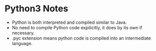 # Python3 Notes

- Python is both interpreted and compiled similar to Java.
- No need to compile Python code expilicitly, it does by its own if necessary.
- .pyc extension means python code is compiled into an intermediate language.
